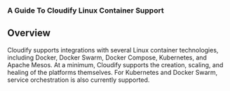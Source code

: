 ### A Guide To Cloudify Linux Container Support

## Overview

Cloudify supports integrations with several Linux container technologies, including Docker, Docker Swarm, Docker Compose, Kubernetes, and Apache Mesos.  At a minimum, Cloudify supports the creation, scaling, and healing of the platforms themselves.  For Kubernetes and Docker Swarm, service orchestration is also currently supported.